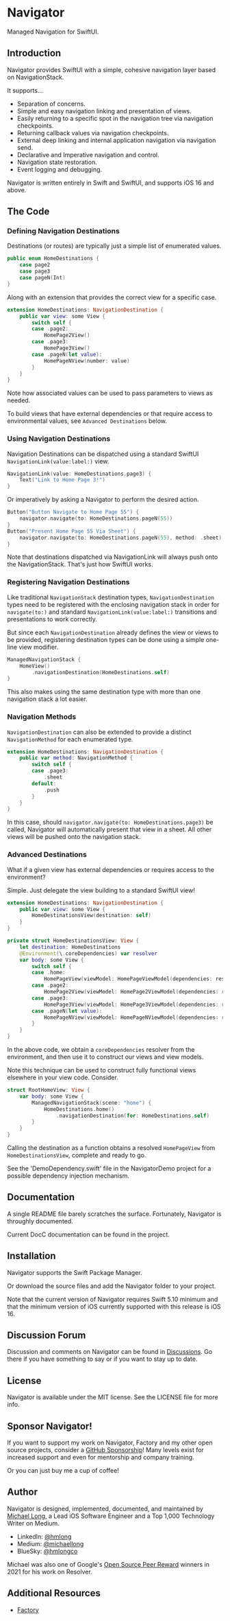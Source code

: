 # Navigator

Managed Navigation for SwiftUI.

## Introduction

Navigator provides SwiftUI with a simple, cohesive navigation layer based on NavigationStack. 

It supports...

* Separation of concerns. 
* Simple and easy navigation linking and presentation of views.
* Easily returning to a specific spot in the navigation tree via navigation checkpoints.
* Returning callback values via navigation checkpoints.
* External deep linking and internal application navigation via navigation send.
* Declarative and Imperative navigation and control.
* Navigation state restoration.
* Event logging and debugging.

Navigator is written entirely in Swift and SwiftUI, and supports iOS 16 and above.

## The Code

### Defining Navigation Destinations
Destinations (or routes) are typically just a simple list of enumerated values.
```swift
public enum HomeDestinations {
    case page2
    case page3
    case pageN(Int)
}
```
Along with an extension that provides the correct view for a specific case.
```swift
extension HomeDestinations: NavigationDestination {
    public var view: some View {
        switch self {
        case .page2:
            HomePage2View()
        case .page3:
            HomePage3View()
        case .pageN(let value):
            HomePageNView(number: value)
        }
    }
}
```
Note how associated values can be used to pass parameters to views as needed.

To build views that have external dependencies or that require access to environmental values, see ``Advanced Destinations`` below.

### Using Navigation Destinations
Navigation Destinations can be dispatched using a standard SwiftUI `NavigationLink(value:label:)` view.
```swift
NavigationLink(value: HomeDestinations.page3) {
    Text("Link to Home Page 3!")
}
```
Or imperatively by asking a Navigator to perform the desired action.
```swift
Button("Button Navigate to Home Page 55") {
    navigator.navigate(to: HomeDestinations.pageN(55))
}
Button("Present Home Page 55 Via Sheet") {
    navigator.navigate(to: HomeDestinations.pageN(55), method: .sheet)
}
```
Note that destinations dispatched via NavigationLink will always push onto the NavigationStack. That's just how SwiftUI works.

### Registering Navigation Destinations
Like traditional `NavigationStack` destination types, `NavigationDestination` types need to be registered with the enclosing
navigation stack in order for `navigate(to:)` and standard `NavigationLink(value:label:)` transitions and presentations 
to work correctly.

But since each `NavigationDestination` already defines the view or views to be provided, registering destination types can be done
using a simple one-line view modifier.
```swift
ManagedNavigationStack {
    HomeView()
        .navigationDestination(HomeDestinations.self)
}
```
This also makes using the same destination type with more than one navigation stack a lot easier.

### Navigation Methods
`NavigationDestination` can also be extended to provide a distinct ``NavigationMethod`` for each enumerated type.
```swift
extension HomeDestinations: NavigationDestination {
    public var method: NavigationMethod {
        switch self {
        case .page3:
            .sheet
        default:
            .push
        }
    }
}
```
In this case, should `navigator.navigate(to: HomeDestinations.page3)` be called, Navigator will automatically present that view in a
sheet. All other views will be pushed onto the navigation stack.

### Advanced Destinations

What if a given view has external dependencies or requires access to the environment? 

Simple. Just delegate the view building to a standard SwiftUI view!
```swift
extension HomeDestinations: NavigationDestination {
    public var view: some View {
        HomeDestinationsView(destination: self)
    }
}

private struct HomeDestinationsView: View {
    let destination: HomeDestinations
    @Environment(\.coreDependencies) var resolver
    var body: some View {
        switch self {
        case .home:
            HomePageView(viewModel: HomePageViewModel(dependencies: resolver))
        case .page2:
            HomePage2View(viewModel: HomePage2ViewModel(dependencies: resolver))
        case .page3:
            HomePage3View(viewModel: HomePage3ViewModel(dependencies: resolver))
        case .pageN(let value):
            HomePageNView(viewModel: HomePageNViewModel(dependencies: resolver), number: value)
        }
    }
}
```
In the above code, we obtain a `coreDependencies` resolver from the environment, and then use it to construct our views
and view models.

Note this technique can be used to construct fully functional views elsewhere in your view code. Consider.
```swift
struct RootHomeView: View {
    var body: some View {
        ManagedNavigationStack(scene: "home") {
            HomeDestinations.home()
                .navigationDestination(for: HomeDestinations.self)
        }
    }
}
```
Calling the destination as a function obtains a resolved `HomePageView` from `HomeDestinationsView`, complete and ready to go.

See the 'DemoDependency.swift' file in the NavigatorDemo project for a possible dependency injection mechanism.

## Documentation

A single README file barely scratches the surface. Fortunately, Navigator is throughly documented. 

Current DocC documentation can be found in the project.

## Installation

Navigator supports the Swift Package Manager.

Or download the source files and add the Navigator folder to your project.

Note that the current version of Navigator requires Swift 5.10 minimum and that the minimum version of iOS currently supported with this release is iOS 16.

## Discussion Forum

Discussion and comments on Navigator can be found in [Discussions](https://github.com/hmlongco/Navigator/discussions). Go there if you have something to say or if you want to stay up to date.

## License

Navigator is available under the MIT license. See the LICENSE file for more info.

## Sponsor Navigator!

If you want to support my work on Navigator, Factory and my other open source projects, consider a [GitHub Sponsorship](https://github.com/sponsors/hmlongco)! Many levels exist for increased support and even for mentorship and company training. 

Or you can just buy me a cup of coffee!

## Author

Navigator is designed, implemented, documented, and maintained by [Michael Long](https://www.linkedin.com/in/hmlong/), a Lead iOS Software Engineer and a Top 1,000 Technology Writer on Medium.

* LinkedIn: [@hmlong](https://www.linkedin.com/in/hmlong/)
* Medium: [@michaellong](https://medium.com/@michaellong)
* BlueSky: [@hmlongco](https://bsky.app/profile/hmlongco.bsky.social)

Michael was also one of Google's [Open Source Peer Reward](https://opensource.googleblog.com/2021/09/announcing-latest-open-source-peer-bonus-winners.html) winners in 2021 for his work on Resolver.

## Additional Resources

* [Factory](https://hmlongco.github.io/Factory/)
